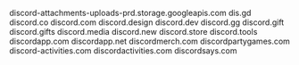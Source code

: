discord-attachments-uploads-prd.storage.googleapis.com
dis.gd
discord.co
discord.com
discord.design
discord.dev
discord.gg
discord.gift
discord.gifts
discord.media
discord.new
discord.store
discord.tools
discordapp.com
discordapp.net
discordmerch.com
discordpartygames.com
discord-activities.com
discordactivities.com
discordsays.com

